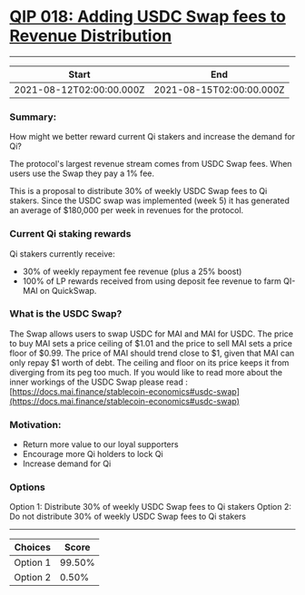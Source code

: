 
# [QIP 018: Adding USDC Swap fees to Revenue Distribution](https://snapshot.org/#/qidao.eth/proposal/QmRiccNLvJtmFrUgzZbywhD7K6xzpC4Np6fUnsh4N5q98e)

---
| Start | End |
| --- | --- |
| 2021-08-12T02:00:00.000Z | 2021-08-15T02:00:00.000Z |


### Summary:

How might we better reward current Qi stakers and increase the demand for Qi?

The protocol's largest revenue stream comes from USDC Swap fees. When users use the Swap they pay a 1% fee.

This is a proposal to distribute 30% of weekly USDC Swap fees to Qi stakers. Since the USDC swap was implemented (week 5) it has generated an average of $180,000 per week in revenues for the protocol.

### Current Qi staking rewards
Qi stakers currently receive:
* 30% of weekly repayment fee revenue (plus a 25% boost) 
* 100% of LP rewards received from using deposit fee revenue to farm QI-MAI on QuickSwap.

### What is the USDC Swap?
The Swap allows users to swap USDC for MAI and MAI for USDC. The price to buy MAI sets a price ceiling of $1.01 and the price to sell MAI sets a price floor of $0.99. The price of MAI should trend close to $1, given that MAI can only repay $1 worth of debt. The ceiling and floor on its price keeps it from diverging from its peg too much.
If you would like to read more about the inner workings of the USDC Swap please read : [https://docs.mai.finance/stablecoin-economics#usdc-swap](https://docs.mai.finance/stablecoin-economics#usdc-swap)

### Motivation:
* Return more value to our loyal supporters
* Encourage more Qi holders to lock Qi
* Increase demand for Qi

### Options
Option 1: Distribute 30% of weekly USDC Swap fees to Qi stakers
Option 2: Do not distribute 30% of weekly USDC Swap fees to Qi stakers


---
| Choices | Score |
| --- | --- |
| Option 1 | 99.50% |
| Option 2 | 0.50% |

